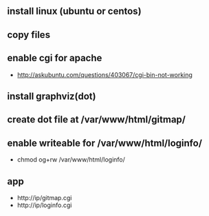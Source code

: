 

## install linux (ubuntu or centos)

## copy files

## enable cgi for apache
* http://askubuntu.com/questions/403067/cgi-bin-not-working

## install graphviz(dot)

## create dot file at /var/www/html/gitmap/

## enable writeable for /var/www/html/loginfo/

* chmod og+rw /var/www/html/loginfo/

## app

* http://ip/gitmap.cgi
* http://ip/loginfo.cgi

